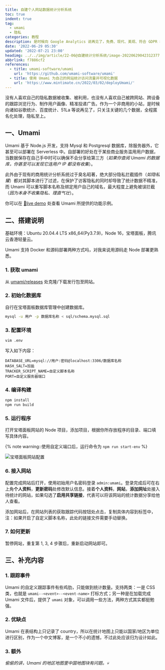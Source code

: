 ```yaml
---
title: 自建个人网站数据统计分析系统
toc: true
indent: true
tag:
  - umami
  - 隐私
categories: 教程
description: 是时候向 Google Analytics 说再见了，免费、现代、美观、符合 GDPR 标准且支持自部署的 umami 闪亮登场。只关心重要指标：网页浏览量、使用的设备和以及访问者的来源，不使用 Cookie、不收集任何个人数据，也不存跨站点或跨设备跟踪，一切都是以隐私为中心的轻量化数据统计分析系统。
date: '2022-06-29 05:30'
updated: '2022-07-21 23:00'
headimg: ../../img/article/22-06@自建统计分析系统/image-20220629042312377.png
abbrlink: f7886cf2
references:
  - title: umami-software/umami 
    url: 'https://github.com/umami-software/umami'
  - title: 使用 Umami 为自己的网站统计访问流量并可视化数据 
    url: 'https://www.mintimate.cn/2022/03/02/deployUmami/'
---
```


没有人喜欢自己的隐私数据被收集、被利用，也没有人喜欢自己被跨网站、跨设备的跟踪浏览行为、制作用户画像、精准投递广告。作为一个非商用的小站，是时候向诸如谷歌统计、百度统计、51La 等说再见了，只关注关键的几个数据，全程匿名化处理，隐私至上。

## 一、Umami

Umami 基于 Node.js 开发，支持 Mysql 和 Postgresql 数据库，除服务器外，它甚至可以部署在 Serverless 中。自部署的好处在于某些商业服务滥用用户数据，当数据保存在自己手中时可以确保不会分享给第三方（*如果你查阅 Umami 的数据库，你甚至可以发现它连用户 IP 都没有收集*）。

此外由于现有的商用统计分析系统过于臭名昭著，绝大部分隐私拦截插件（*如隐私獾*）都对其脚本进行了过滤，在保护了访客隐私的同时却导致了统计数据不精准，而 Umami 可以重写脚本名称及绑定用户自己的域名，最大程度上避免被误拦截（*因为本身不收集隐私、理直气壮*）。

你可以在 [🔗live demo](https://app.umami.is/share/ISgW2qz8/flightphp.com) 处查看 Umami 所提供的功能示例。

## 二、搭建说明

基础环境：Ubuntu 20.04.4 LTS x86_64(Py3.7.9)，Node 16，宝塔面板，腾讯云香港轻量云。

Umami 支持 Docker 和源码部署两种方式吗，对我来说用源码走 Node 部署更熟悉。

### 1. 获取 umami

从 [umami/releases](https://github.com/umami-software/umami/releases) 处克隆/下载发行包至网站。

### 2. 初始化数据库

自行在宝塔面板数据库管理中创建数据库。

```bash 在 Umami 所在目录执行，导入数据库结构。
mysql -u 用户 -p 数据库名称 < sql/schema.mysql.sql
```

### 3. 配置环境

```bash 在 Umami 所在目录创建该文件。
vim .env
```

写入如下内容：

```env
DATABASE_URL=mysql://用户:密码@localhost:3306/数据库名称
HASH_SALT=加盐
TRACKER_SCRIPT_NAME=自定义脚本名称
PORT=自定义服务器端口
```

### 4. 编译构建

```bash
npm install
npm run build
```

### 5. 运行程序

打开宝塔面板网站的 Node 项目，添加项目，根据你所存放程序的目录、端口填写具体内容。

{% note warning::使用自定义端口后，运行命令为 `npm run start-env` %}

![宝塔面板网站配置](../../img/article/22-06@自建统计分析系统/image-20220629131802021.png)

### 6. 接入网站

配置完成网站后打开，使用初始用户名密码登录 `admin:umami`。登录完成后可在右上角**个人资料**，**更新密码**处修改默认信息。接着**个人资料**，**网站**，**添加网址**处接入待统计的网站，如果勾选了**启用共享链接**，代表可以将该网站的统计数据分享给他人查看。

添加网站后，在网站列表的获取跟踪代码按钮处点击，复制具体内容到标签中，注：如果开启了自定义脚本名称，此处的链接文件需要手动替换。

### 7. 如何更新

暂停网站，重复第 1, 3, 4 步骤后，重新启动网站即可。

## 三、补充内容

### 1. 跟踪事件

Umami 的自定义跟踪事件有些鸡肋，只能做到统计数量。支持两类：一是 CSS 类，也就是 `umami--<event>--<event-name>` 打标方式；另一种是在加载完成 Umami 文件后，提供了 `umami` 对象，可以调用一些方法，两种方式其实都挺勉强。

### 2. 优缺点

Umami 在表结构上只记录了 country，所以在统计地图上只能以国家/地区为单位进行区别，作为一个中文博客，是一个不小的遗憾，不过此处应该归为设计如此。

### 3. 额外

*偷偷的讲，Umami 的地区地图里中国地图块有问题。💀*
